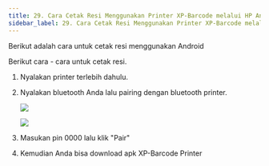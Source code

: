 ```yaml
---
title: 29. Cara Cetak Resi Menggunakan Printer XP-Barcode melalui HP Android
sidebar_label: 29. Cara Cetak Resi Menggunakan Printer XP-Barcode melalui HP Android
---
```

B﻿erikut adalah cara untuk c﻿etak resi menggunakan Android 

B﻿erikut cara - cara untuk cetak resi.

1. Nyalakan printer terlebih dahulu. 
2. N﻿yalakan bluetooth Anda lalu pairing dengan bluetooth printer.

   ![](/img/29.-nama-bluetooth-printer.jpg)

   ![](/img/29.-pin-untuk-pairing-bluetooth-ke-hp-android.jpg)
3. M﻿asukan pin 0000 lalu klik "Pair"
4. K﻿emudian Anda bisa download apk XP-Barcode Printer